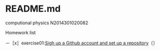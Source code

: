 ﻿# README.md

computional physics N2014301020082 

Homework list

－［x］exercise01:[Sigh up a Github account and set up a repository][1]〔〕

 


  [1]: www.baidu.com